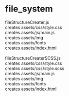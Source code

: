 # file_system

fileStructureCreater.js <br>
creates assets/css/style.css<br>
creates assets/js/main.js<br>
creates assets/img<br>
creates assets/fonts<br>
creates assets/index.html<br>
<br>
fileStructureCreaterSCSS.js<br>
creates assets/css/style.css<br>
creates assets/css/style.scss<br>
creates assets/js/main.js<br>
creates assets/img<br>
creates assets/fonts<br>
creates assets/index.html<br>

